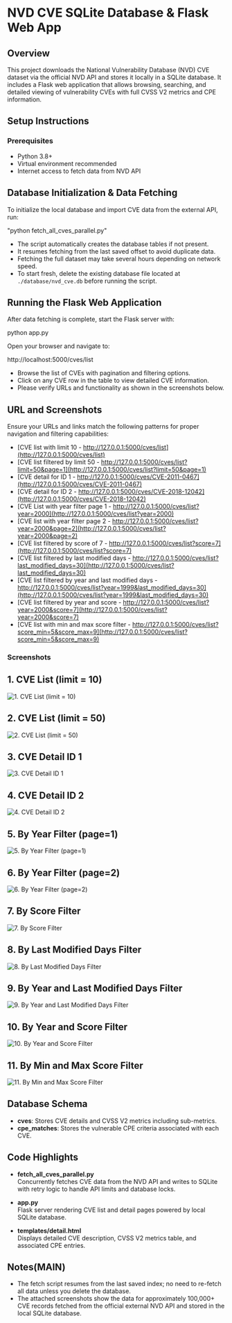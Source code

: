 # NVD CVE SQLite Database & Flask Web App

## Overview
This project downloads the National Vulnerability Database (NVD) CVE dataset via the official NVD API and stores it locally in a SQLite database. It includes a Flask web application that allows browsing, searching, and detailed viewing of vulnerability CVEs with full CVSS V2 metrics and CPE information.

## Setup Instructions

### Prerequisites
- Python 3.8+
- Virtual environment recommended
- Internet access to fetch data from NVD API

## Database Initialization & Data Fetching

To initialize the local database and import CVE data from the external API, run:

"python fetch_all_cves_parallel.py"

- The script automatically creates the database tables if not present.
- It resumes fetching from the last saved offset to avoid duplicate data.
- Fetching the full dataset may take several hours depending on network speed.
- To start fresh, delete the existing database file located at `./database/nvd_cve.db` before running the script.

## Running the Flask Web Application

After data fetching is complete, start the Flask server with:

python app.py

Open your browser and navigate to:

http://localhost:5000/cves/list

- Browse the list of CVEs with pagination and filtering options.
- Click on any CVE row in the table to view detailed CVE information.
- Please verify URLs and functionality as shown in the screenshots below.

## URL and Screenshots

Ensure your URLs and links match the following patterns for proper navigation and filtering capabilities:

- [CVE list with limit 10 - http://127.0.0.1:5000/cves/list](http://127.0.0.1:5000/cves/list)
- [CVE list filtered by limit 50 - http://127.0.0.1:5000/cves/list?limit=50&page=1](http://127.0.0.1:5000/cves/list?limit=50&page=1)
- [CVE detail for ID 1 - http://127.0.0.1:5000/cves/CVE-2011-0467](http://127.0.0.1:5000/cves/CVE-2011-0467)
- [CVE detail for ID 2 - http://127.0.0.1:5000/cves/CVE-2018-12042](http://127.0.0.1:5000/cves/CVE-2018-12042)
- [CVE List with year filter page 1 - http://127.0.0.1:5000/cves/list?year=2000](http://127.0.0.1:5000/cves/list?year=2000)
- [CVE list with year filter page 2 - http://127.0.0.1:5000/cves/list?year=2000&page=2](http://127.0.0.1:5000/cves/list?year=2000&page=2)
- [CVE list filtered by score of 7 - http://127.0.0.1:5000/cves/list?score=7](http://127.0.0.1:5000/cves/list?score=7)
- [CVE list filtered by last modified days - http://127.0.0.1:5000/cves/list?last_modified_days=30](http://127.0.0.1:5000/cves/list?last_modified_days=30)
- [CVE list filtered by year and last modified days - http://127.0.0.1:5000/cves/list?year=1999&last_modified_days=30](http://127.0.0.1:5000/cves/list?year=1999&last_modified_days=30)
- [CVE list filtered by year and score - http://127.0.0.1:5000/cves/list?year=2000&score=7](http://127.0.0.1:5000/cves/list?year=2000&score=7)
- [CVE list with min and max score filter - http://127.0.0.1:5000/cves/list?score_min=5&score_max=9](http://127.0.0.1:5000/cves/list?score_min=5&score_max=9)


### Screenshots
## 1. CVE List (limit = 10)
![1. CVE List (limit = 10)](screenshots/1.%20cve%20list%20(limit%20=%2010).png)

## 2. CVE List (limit = 50)
![2. CVE List (limit = 50)](screenshots/2.%20cve%20list%20(limit%20=%2050).png)

## 3. CVE Detail ID 1
![3. CVE Detail ID 1](screenshots/3.%20cve%20detail%20id%201.png)

## 4. CVE Detail ID 2
![4. CVE Detail ID 2](screenshots/4.%20cve%20detail%20id%202.png)

## 5. By Year Filter (page=1)
![5. By Year Filter (page=1)](screenshots/5.%20by%20year%20filter%20(page=1).png)

## 6. By Year Filter (page=2)
![6. By Year Filter (page=2)](screenshots/6.%20by%20year%20filter%20(page=2).png)

## 7. By Score Filter
![7. By Score Filter](screenshots/7.%20by%20score%20filter.png)

## 8. By Last Modified Days Filter
![8. By Last Modified Days Filter](screenshots/8.%20by%20last_modified_days%20filter.png)

## 9. By Year and Last Modified Days Filter
![9. By Year and Last Modified Days Filter](screenshots/9.%20by%20year%20and%20last_modified_days%20filter.png)

## 10. By Year and Score Filter
![10. By Year and Score Filter](screenshots/10.%20by%20year%20and%20score%20filter.png)

## 11. By Min and Max Score Filter
![11. By Min and Max Score Filter](screenshots/11.%20by%20min%20and%20max%20score%20filter.png)

## Database Schema

- **cves**: Stores CVE details and CVSS V2 metrics including sub-metrics.
- **cpe_matches**: Stores the vulnerable CPE criteria associated with each CVE.

## Code Highlights

- **fetch_all_cves_parallel.py**  
  Concurrently fetches CVE data from the NVD API and writes to SQLite with retry logic to handle API limits and database locks.

- **app.py**  
  Flask server rendering CVE list and detail pages powered by local SQLite database.

- **templates/detail.html**  
  Displays detailed CVE description, CVSS V2 metrics table, and associated CPE entries.

## Notes(MAIN)

- The fetch script resumes from the last saved index; no need to re-fetch all data unless you delete the database.
- The attached screenshots show the data for approximately 100,000+ CVE records fetched from the official external NVD API and stored in the local SQLite database.

